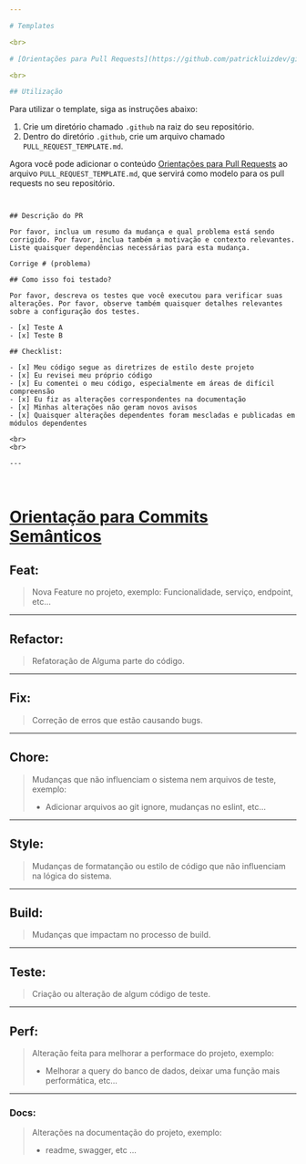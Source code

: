 ```yaml
---

# Templates

<br>

# [Orientações para Pull Requests](https://github.com/patrickluizdev/gitFlow/blob/feature/template/Pull%20Requests.md)

<br>

## Utilização

```
Para utilizar o template, siga as instruções abaixo:

1. Crie um diretório chamado `.github` na raiz do seu repositório.
2. Dentro do diretório `.github`, crie um arquivo chamado `PULL_REQUEST_TEMPLATE.md`.

Agora você pode adicionar o conteúdo [Orientações para Pull Requests](https://github.com/patrickluizdev/gitFlow/blob/feature/template/Pull%20Requests.md) ao arquivo `PULL_REQUEST_TEMPLATE.md`, que servirá como modelo para os pull requests no seu repositório.

```


## Descrição do PR

Por favor, inclua um resumo da mudança e qual problema está sendo corrigido. Por favor, inclua também a motivação e contexto relevantes. Liste quaisquer dependências necessárias para esta mudança.

Corrige # (problema)

## Como isso foi testado?

Por favor, descreva os testes que você executou para verificar suas alterações. Por favor, observe também quaisquer detalhes relevantes sobre a configuração dos testes.

- [x] Teste A
- [x] Teste B

## Checklist:

- [x] Meu código segue as diretrizes de estilo deste projeto
- [x] Eu revisei meu próprio código
- [x] Eu comentei o meu código, especialmente em áreas de difícil compreensão
- [x] Eu fiz as alterações correspondentes na documentação
- [x] Minhas alterações não geram novos avisos
- [x] Quaisquer alterações dependentes foram mescladas e publicadas em módulos dependentes

<br>
<br>

---
```


<br>

# [Orientação para Commits Semânticos](https://github.com/patrickluizdev/gitFlow/blob/feature/template/Commits%20Sem%C3%A2nticos.md)

## Feat:

> Nova Feature no projeto, exemplo: Funcionalidade, serviço, endpoint, etc...

---

## Refactor:

> Refatoração de Alguma parte do código.

---

## Fix:

> Correção de erros que estão causando bugs.

---

## Chore:

> Mudanças que não influenciam o sistema nem arquivos de teste, exemplo:
>
> - Adicionar arquivos ao git ignore, mudanças no eslint, etc...

---

## Style:

> Mudanças de formatanção ou estilo de código que não influenciam na lógica do sistema.

---

## Build:

> Mudanças que impactam no processo de build.

---

## Teste:

> Criação ou alteração de algum código de teste.

---

## Perf:

> Alteração feita para melhorar a performace do projeto, exemplo:
>
> - Melhorar a query do banco de dados, deixar uma função mais performática, etc...

---

### Docs:

> Alterações na documentação do projeto, exemplo:
>
> - readme, swagger, etc ...
